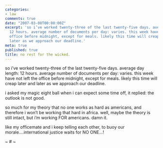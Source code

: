 ```yaml
---
categories:
- law
comments: true
date: "2007-03-08T00:00:00Z"
excerpt: 'so i’ve worked twenty-three of the last twenty-five days. average day length:
  12 hours. average number of documents per day: varies. this week have not left the
  office before midnight, except for meals. likely this time will creap later and
  later as we approach our deadline.'
meta: true
published: true
title: no rest for the wicked.
---
```


so i’ve worked twenty-three of the last twenty-five days. average day length: 12 hours. average number of documents per day: varies. this week have not left the office before midnight, except for meals. likely this time will creap later and later as we approach our deadline.

i asked my magic eight ball when i can expect some time off, it replied: the outlook is not good.

so much for my theory that no one works as hard as americans, and therefore i won’t be working that hard in africa. well, maybe the theory is still intact, but i’m working FOR americans. damn it.

like my officemate and i keep telling each other, to buoy our morale….international justice waits for NO ONE…!

~ # ~